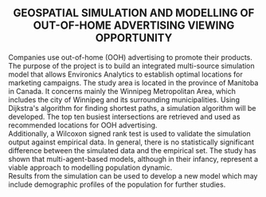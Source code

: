 <h2 align="center">GEOSPATIAL SIMULATION AND MODELLING OF OUT-OF-HOME ADVERTISING VIEWING OPPORTUNITY</h2>


Companies use out-of-home (OOH) advertising to promote their products. The purpose of the project is to build an integrated multi-source simulation model that allows Environics Analytics to establish optimal locations for marketing campaigns. 
The study area is located in the province of Manitoba in Canada. It concerns mainly the Winnipeg Metropolitan Area, which includes the city of Winnipeg and its surrounding municipalities. Using Dijkstra's algorithm for finding shortest paths, 
a simulation algorithm will be developed.  The top ten busiest intersections are retrieved and used as recommended locations for OOH advertising.  
Additionally, a Wilcoxon signed rank test is used to validate the simulation output against empirical data. In general, there is no statistically significant 
difference between the simulated data and the empirical set.  The study has shown that multi-agent-based models, although in their infancy, represent a viable approach to modelling population dynamic.   
Results from the simulation can be used to develop a new model which may include demographic profiles of the population for further studies. 
